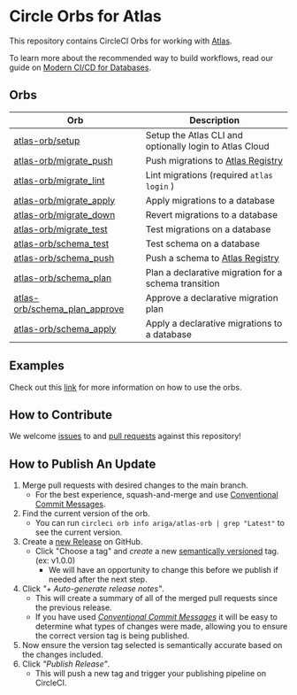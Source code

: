 # Circle Orbs for Atlas

This repository contains CircleCI Orbs for working with [Atlas](https://atlasgo.io).

To learn more about the recommended way to build workflows, read our guide on 
[Modern CI/CD for Databases](https://atlasgo.io/guides/modern-database-ci-cd).

## Orbs

| Orb                                                                                                  | Description                                                      |
|---------------------------------------------------------------------------------------------------------|------------------------------------------------------------------|
| [atlas-orb/setup](https://circleci.com/developer/orbs/orb/ariga/atlas-orb#commands-setup)               | Setup the Atlas CLI and optionally login to Atlas Cloud          |
| [atlas-orb/migrate_push](https://circleci.com/developer/orbs/orb/ariga/atlas-orb#commands-migrate_push) | Push migrations to [Atlas Registry](https://atlasgo.io/registry) |
| [atlas-orb/migrate_lint](https://circleci.com/developer/orbs/orb/ariga/atlas-orb#commands-migrate_lint) | Lint migrations (required `atlas login` )                        |
| [atlas-orb/migrate_apply](https://circleci.com/developer/orbs/orb/ariga/atlas-orb#commands-migrate_apply) | Apply migrations to a database                                 |
| [atlas-orb/migrate_down](https://circleci.com/developer/orbs/orb/ariga/atlas-orb#commands-migrate_down) | Revert migrations to a database                                  |
| [atlas-orb/migrate_test](https://circleci.com/developer/orbs/orb/ariga/atlas-orb#commands-migrate_test) | Test migrations on a database                                    |
| [atlas-orb/schema_test](https://circleci.com/developer/orbs/orb/ariga/atlas-orb#commands-schema_test)   | Test schema on a database                                        |
| [atlas-orb/schema_push](https://circleci.com/developer/orbs/orb/ariga/atlas-orb#commands-schema_push)   | Push a schema to [Atlas Registry](https://atlasgo.io/registry)   |
| [atlas-orb/schema_plan](https://circleci.com/developer/orbs/orb/ariga/atlas-orb#commands-schema_plan)   | Plan a declarative migration for a schema transition             |
| [atlas-orb/schema_plan_approve](https://circleci.com/developer/orbs/orb/ariga/atlas-orb#commands-schema_plan_approve) | Approve a declarative migration plan               |
| [atlas-orb/schema_apply](https://circleci.com/developer/orbs/orb/ariga/atlas-orb#commands-schema_apply) | Apply a declarative migrations to a database                     |

## Examples

Check out this [link](https://atlasgo.io/integrations/circleci-orbs) for more information on how to use the orbs.

## How to Contribute

We welcome [issues](https://github.com/ariga/atlas/issues) to and [pull requests](https://github.com/ariga/atlas-orb/pulls) against this repository!

## How to Publish An Update

1. Merge pull requests with desired changes to the main branch.
    - For the best experience, squash-and-merge and use [Conventional Commit Messages](https://conventionalcommits.org/).
2. Find the current version of the orb.
    - You can run `circleci orb info ariga/atlas-orb | grep "Latest"` to see the current version.
3. Create a [new Release](https://github.com/ariga/atlas-orb/releases/new) on GitHub.
    - Click "Choose a tag" and _create_ a new [semantically versioned](http://semver.org/) tag. (ex: v1.0.0)
      - We will have an opportunity to change this before we publish if needed after the next step.
4.  Click _"+ Auto-generate release notes"_.
    - This will create a summary of all of the merged pull requests since the previous release.
    - If you have used _[Conventional Commit Messages](https://conventionalcommits.org/)_ it will be easy to determine what types of changes were made, allowing you to ensure the correct version tag is being published.
5. Now ensure the version tag selected is semantically accurate based on the changes included.
6. Click _"Publish Release"_.
    - This will push a new tag and trigger your publishing pipeline on CircleCI.
